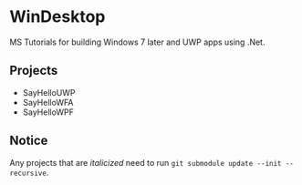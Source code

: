 # WinDesktop

MS Tutorials for building Windows 7 later and UWP apps using .Net.

## Projects

- SayHelloUWP
- SayHelloWFA
- SayHelloWPF

## Notice

Any projects that are *italicized* need to run `git submodule update --init --recursive`.
